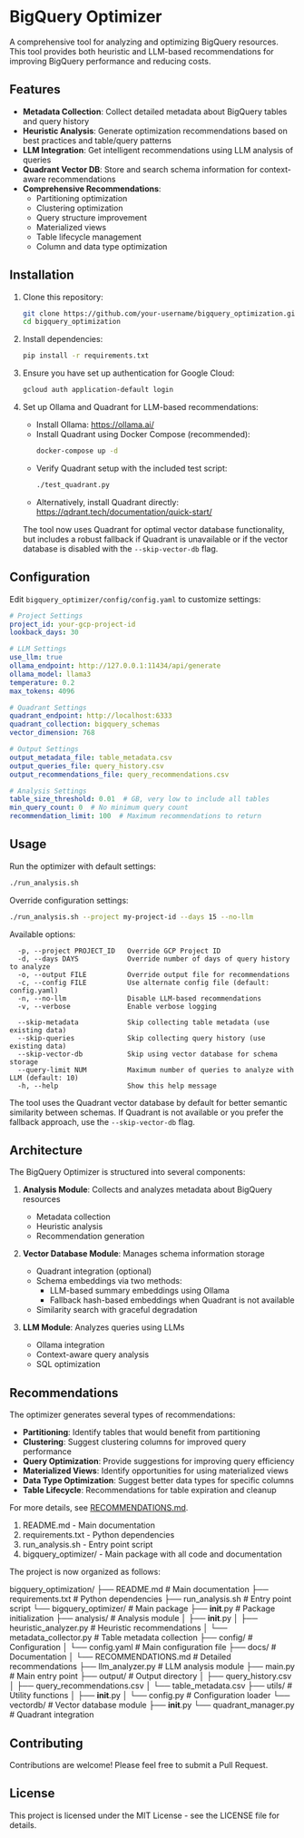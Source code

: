 # BigQuery Optimizer

A comprehensive tool for analyzing and optimizing BigQuery resources. This tool provides both heuristic and LLM-based recommendations for improving BigQuery performance and reducing costs.

## Features

- **Metadata Collection**: Collect detailed metadata about BigQuery tables and query history
- **Heuristic Analysis**: Generate optimization recommendations based on best practices and table/query patterns
- **LLM Integration**: Get intelligent recommendations using LLM analysis of queries
- **Quadrant Vector DB**: Store and search schema information for context-aware recommendations
- **Comprehensive Recommendations**:
  - Partitioning optimization
  - Clustering optimization
  - Query structure improvement
  - Materialized views
  - Table lifecycle management
  - Column and data type optimization

## Installation

1. Clone this repository:
   ```bash
   git clone https://github.com/your-username/bigquery_optimization.git
   cd bigquery_optimization
   ```

2. Install dependencies:
   ```bash
   pip install -r requirements.txt
   ```

3. Ensure you have set up authentication for Google Cloud:
   ```bash
   gcloud auth application-default login
   ```

4. Set up Ollama and Quadrant for LLM-based recommendations:
   - Install Ollama: https://ollama.ai/
   - Install Quadrant using Docker Compose (recommended):
     ```bash
     docker-compose up -d
     ```
   - Verify Quadrant setup with the included test script:
     ```bash
     ./test_quadrant.py
     ```
   - Alternatively, install Quadrant directly: https://qdrant.tech/documentation/quick-start/

   The tool now uses Quadrant for optimal vector database functionality, but includes a robust fallback if Quadrant is unavailable or if the vector database is disabled with the `--skip-vector-db` flag.

## Configuration

Edit `bigquery_optimizer/config/config.yaml` to customize settings:

```yaml
# Project Settings
project_id: your-gcp-project-id
lookback_days: 30

# LLM Settings
use_llm: true
ollama_endpoint: http://127.0.0.1:11434/api/generate
ollama_model: llama3
temperature: 0.2
max_tokens: 4096

# Quadrant Settings
quadrant_endpoint: http://localhost:6333
quadrant_collection: bigquery_schemas
vector_dimension: 768

# Output Settings
output_metadata_file: table_metadata.csv
output_queries_file: query_history.csv
output_recommendations_file: query_recommendations.csv

# Analysis Settings
table_size_threshold: 0.01  # GB, very low to include all tables
min_query_count: 0  # No minimum query count
recommendation_limit: 100  # Maximum recommendations to return
```

## Usage

Run the optimizer with default settings:

```bash
./run_analysis.sh
```

Override configuration settings:

```bash
./run_analysis.sh --project my-project-id --days 15 --no-llm
```

Available options:

```
  -p, --project PROJECT_ID   Override GCP Project ID
  -d, --days DAYS            Override number of days of query history to analyze
  -o, --output FILE          Override output file for recommendations
  -c, --config FILE          Use alternate config file (default: config.yaml)
  -n, --no-llm               Disable LLM-based recommendations
  -v, --verbose              Enable verbose logging

  --skip-metadata            Skip collecting table metadata (use existing data)
  --skip-queries             Skip collecting query history (use existing data)
  --skip-vector-db           Skip using vector database for schema storage
  --query-limit NUM          Maximum number of queries to analyze with LLM (default: 10)
  -h, --help                 Show this help message
```

The tool uses the Quadrant vector database by default for better semantic similarity between schemas. If Quadrant is not available or you prefer the fallback approach, use the `--skip-vector-db` flag.

## Architecture

The BigQuery Optimizer is structured into several components:

1. **Analysis Module**: Collects and analyzes metadata about BigQuery resources
   - Metadata collection
   - Heuristic analysis
   - Recommendation generation

2. **Vector Database Module**: Manages schema information storage
   - Quadrant integration (optional)
   - Schema embeddings via two methods:
     - LLM-based summary embeddings using Ollama
     - Fallback hash-based embeddings when Quadrant is not available
   - Similarity search with graceful degradation

3. **LLM Module**: Analyzes queries using LLMs
   - Ollama integration
   - Context-aware query analysis
   - SQL optimization

## Recommendations

The optimizer generates several types of recommendations:

- **Partitioning**: Identify tables that would benefit from partitioning
- **Clustering**: Suggest clustering columns for improved query performance
- **Query Optimization**: Provide suggestions for improving query efficiency
- **Materialized Views**: Identify opportunities for using materialized views
- **Data Type Optimization**: Suggest better data types for specific columns
- **Table Lifecycle**: Recommendations for table expiration and cleanup

For more details, see [RECOMMENDATIONS.md](bigquery_optimizer/docs/RECOMMENDATIONS.md).



  1. README.md - Main documentation
  2. requirements.txt - Python dependencies
  3. run_analysis.sh - Entry point script
  4. bigquery_optimizer/ - Main package with all code and documentation

  The project is now organized as follows:

  bigquery_optimization/
  ├── README.md                           # Main documentation
  ├── requirements.txt                    # Python dependencies
  ├── run_analysis.sh                     # Entry point script
  └── bigquery_optimizer/                 # Main package
      ├── __init__.py                     # Package initialization
      ├── analysis/                       # Analysis module
      │   ├── __init__.py
      │   ├── heuristic_analyzer.py       # Heuristic recommendations
      │   └── metadata_collector.py       # Table metadata collection
      ├── config/                         # Configuration
      │   └── config.yaml                 # Main configuration file
      ├── docs/                           # Documentation
      │   └── RECOMMENDATIONS.md          # Detailed recommendations
      ├── llm_analyzer.py                 # LLM analysis module
      ├── main.py                         # Main entry point
      ├── output/                         # Output directory
      │   ├── query_history.csv
      │   ├── query_recommendations.csv
      │   └── table_metadata.csv
      ├── utils/                          # Utility functions
      │   ├── __init__.py
      │   └── config.py                   # Configuration loader
      └── vectordb/                       # Vector database module
          ├── __init__.py
          └── quadrant_manager.py         # Quadrant integration
          

## Contributing

Contributions are welcome! Please feel free to submit a Pull Request.

## License

This project is licensed under the MIT License - see the LICENSE file for details.
